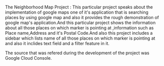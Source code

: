 ﻿The Neighborhood Map Project : This particular project speaks about the implementation of google maps one of it's application that is searching places by using google map and also it provides the rough demonstration of google map's application.And this particular project shows the information about all those places on which marker is pointing at ,information such as Place name,Address and it's Postal Code.And also this project includes a sidebar which lists name of all those places on which marker is pointing at and also it inclides text field and a filter feature in it.
 
The source that was refered during the development of the project was Google Cloud Console.